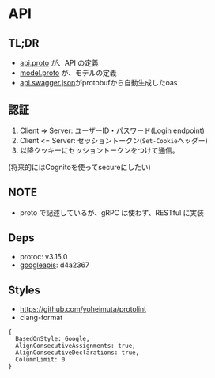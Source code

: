 # API

## TL;DR

- [api.proto](./api.proto) が、API の定義
- [model.proto](./model.proto) が、モデルの定義
- [api.swagger.json](./api.swagger.json)がprotobufから自動生成したoas

## 認証

1. Client => Server: ユーザーID・パスワード(Login endpoint)
2. Client <= Server: セッショントークン(`Set-Cookie`ヘッダー)
3. 以降クッキーにセッショントークンをつけて通信。

(将来的にはCognitoを使ってsecureにしたい)

## NOTE

- proto で記述しているが、gRPC は使わず、RESTful に実装

## Deps

- protoc: v3.15.0
- [googleapis](https://github.com/googleapis/googleapis): d4a2367

## Styles

- https://github.com/yoheimuta/protolint
- clang-format 

```
{
  BasedOnStyle: Google,
  AlignConsecutiveAssignments: true,
  AlignConsecutiveDeclarations: true,
  ColumnLimit: 0
}
```
